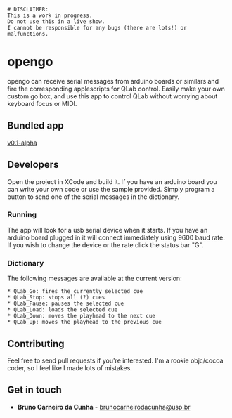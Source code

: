 ```
# DISCLAIMER:
This is a work in progress.
Do not use this in a live show.
I cannot be responsible for any bugs (there are lots!) or malfunctions.
```

# opengo

opengo can receive serial messages from arduino boards or similars and fire the corresponding applescripts for QLab control. Easily make your own custom go box, and use this app to control QLab without worrying about keyboard focus or MIDI.

## Bundled app

[v0.1-alpha](https://github.com/batmacumba/opengo/tree/v0.1-alpha)

## Developers

Open the project in XCode and build it. If you have an arduino board you can write your own code or use the sample provided. Simply program a button to send one of the serial messages in the dictionary.

### Running

The app will look for a usb serial device when it starts. If you have an arduino board plugged in it will connect immediately using 9600 baud rate. If you wish to change the device or the rate click the status bar "G".

### Dictionary

The following messages are available at the current version:
```
* QLab_Go: fires the currently selected cue
* QLab_Stop: stops all (?) cues
* QLab_Pause: pauses the selected cue
* QLab_Load: loads the selected cue
* QLab_Down: moves the playhead to the next cue
* QLab_Up: moves the playhead to the previous cue
```


## Contributing

Feel free to send pull requests if you're interested. I'm a rookie objc/cocoa coder, so I feel like I made lots of mistakes.

## Get in touch

* **Bruno Carneiro da Cunha** - brunocarneirodacunha@usp.br

